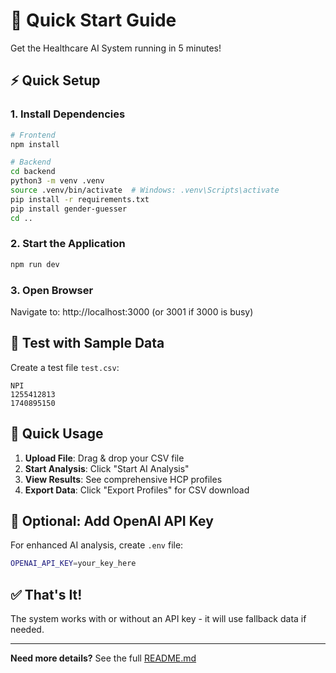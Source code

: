 # 🚀 Quick Start Guide

Get the Healthcare AI System running in 5 minutes!

## ⚡ Quick Setup

### 1. Install Dependencies

```bash
# Frontend
npm install

# Backend
cd backend
python3 -m venv .venv
source .venv/bin/activate  # Windows: .venv\Scripts\activate
pip install -r requirements.txt
pip install gender-guesser
cd ..
```

### 2. Start the Application

```bash
npm run dev
```

### 3. Open Browser

Navigate to: http://localhost:3000 (or 3001 if 3000 is busy)

## 📁 Test with Sample Data

Create a test file `test.csv`:

```csv
NPI
1255412813
1740895150
```

## 🎯 Quick Usage

1. **Upload File**: Drag & drop your CSV file
2. **Start Analysis**: Click "Start AI Analysis"
3. **View Results**: See comprehensive HCP profiles
4. **Export Data**: Click "Export Profiles" for CSV download

## 🔧 Optional: Add OpenAI API Key

For enhanced AI analysis, create `.env` file:

```bash
OPENAI_API_KEY=your_key_here
```

## ✅ That's It!

The system works with or without an API key - it will use fallback data if needed.

---

**Need more details?** See the full [README.md](README.md)
